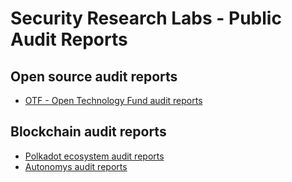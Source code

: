 # Security Research Labs - Public Audit Reports

## Open source audit reports
* [OTF - Open Technology Fund audit reports](./Open_Technology_Fund/)

## Blockchain audit reports

* [Polkadot ecosystem audit reports](./Polkadot/) 
* [Autonomys audit reports](./Autonomys/) 
